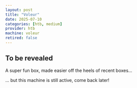 ```yaml
---
layout: post
title: "Voleur"
date: 2025-07-10
categories: [htb, medium]
provider: htb
machine: voleur
retired: false
---
```


## To be revealed
A super fun box, made easier off the heels of recent boxes...

... but this machine is still active, come back later!
